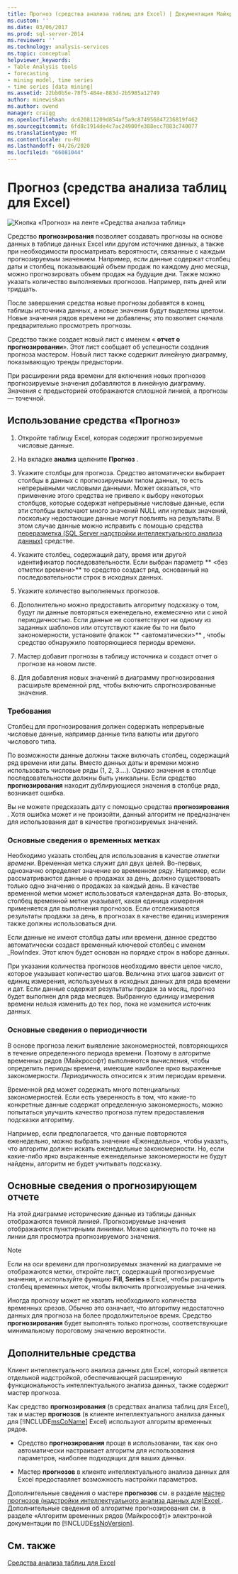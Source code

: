 ```yaml
---
title: Прогноз (средства анализа таблиц для Excel) | Документация Майкрософт
ms.custom: ''
ms.date: 03/06/2017
ms.prod: sql-server-2014
ms.reviewer: ''
ms.technology: analysis-services
ms.topic: conceptual
helpviewer_keywords:
- Table Analysis tools
- forecasting
- mining model, time series
- time series [data mining]
ms.assetid: 22bb0b5e-78f5-484e-883d-2b5985a12749
author: minewiskan
ms.author: owend
manager: craigg
ms.openlocfilehash: dc620811209d854af5a9c874956847236819f462
ms.sourcegitcommit: 6fd8c1914de4c7ac24900fe388ecc7883c740077
ms.translationtype: MT
ms.contentlocale: ru-RU
ms.lasthandoff: 04/26/2020
ms.locfileid: "66081044"
---
```

# <a name="forecast-table-analysis-tools-for-excel"></a>Прогноз (средства анализа таблиц для Excel)
  ![Кнопка «Прогноз» на ленте «Средства анализа таблиц»](media/tat-forecast.gif "Кнопка «Прогноз» на ленте «Средства анализа таблиц»")  
  
 Средство **прогнозирования** позволяет создавать прогнозы на основе данных в таблице данных Excel или другом источнике данных, а также при необходимости просматривать вероятности, связанные с каждым прогнозируемым значением. Например, если данные содержат столбец даты и столбец, показывающий объем продаж по каждому дню месяца, можно прогнозировать объем продаж на будущие дни. Также можно указать количество выполняемых прогнозов. Например, пять дней или тридцать.  
  
 После завершения средства новые прогнозы добавятся в конец таблицы источника данных, а новые значения будут выделены цветом. Новые значения рядов времени не добавлены; это позволяет сначала предварительно просмотреть прогнозы.  
  
 Средство также создает новый лист с именем « **отчет о прогнозировании**». Этот лист сообщает об успешности создания прогноза мастером. Новый лист также содержит линейную диаграмму, показывающую тренды предыстории.  
  
 При расширении ряда времени для включения новых прогнозов прогнозируемые значения добавляются в линейную диаграмму. Значения с предысторией отображаются сплошной линией, а прогнозы — точечной.  
  
## <a name="using-the-forecast-tool"></a>Использование средства «Прогноз»  
  
1.  Откройте таблицу Excel, которая содержит прогнозируемые числовые данные.  
  
2.  На вкладке **анализ** щелкните **Прогноз** .  
  
3.  Укажите столбцы для прогноза. Средство автоматически выбирает столбцы в данных с прогнозируемым типом данных, то есть непрерывными числовыми данными. Может оказаться, что применение этого средства не привело к выбору некоторых столбцов, которые содержат непрерывные числовые данные, если эти столбцы включают много значений NULL или нулевых значений, поскольку недостающие данные могут повлиять на результаты. В этом случае данные можно исправить с помощью средства [переразметка &#40;SQL Server надстройки интеллектуального анализа данных&#41;](relabel-sql-server-data-mining-add-ins.md) средстве.  
  
4.  Укажите столбец, содержащий дату, время или другой идентификатор последовательности. Если выбран параметр ** \<без отметки времени>** то средство создаст ряд, основанный на последовательности строк в исходных данных.  
  
5.  Укажите количество выполняемых прогнозов.  
  
6.  Дополнительно можно предоставить алгоритму подсказку о том, будут ли данные повторяться еженедельно, ежемесячно или с иной периодичностью. Если данные не соответствуют ни одному из заданных шаблонов или отсутствуют какие бы то ни было закономерности, установите флажок ** \<автоматически>** , чтобы средство обнаружило повторяющиеся периоды времени.  
  
7.  Мастер добавит прогнозы в таблицу источника и создаст отчет о прогнозе на новом листе.  
  
8.  Для добавления новых значений в диаграмму прогнозирования расширьте временной ряд, чтобы включить спрогнозированные значения.  
  
### <a name="requirements"></a>Требования  
 Столбец для прогнозирования должен содержать непрерывные числовые данные, например данные типа валюты или другого числового типа.  
  
 По возможности данные должны также включать столбец, содержащий ряд времени или даты. Вместо данных даты и времени можно использовать числовые ряды (1, 2, 3....). Однако значения в столбце последовательности должны быть уникальны. Если средство **прогнозирования** находит дублирующиеся значения в столбце ряда, возникает ошибка.  
  
 Вы не можете предсказать дату с помощью средства **прогнозирования** . Хотя ошибка может и не произойти, данный алгоритм не предназначен для использования дат в качестве прогнозируемых значений.  
  
### <a name="understanding-time-stamps"></a>Основные сведения о временных метках  
 Необходимо указать столбец для использования в качестве *отметки времени*. Временная метка служит для двух целей. Во-первых, однозначно определяет значение во временном ряду. Например, если рассматриваются данные о продажах за день, должно существовать только одно значение о продажах за каждый день. В качестве временной метки может использоваться календарная дата. Во-вторых, столбец временной метки указывает, какая единица измерения применяется для выполнения прогнозов. Если отслеживаются результаты продажи за день, в прогнозах в качестве единиц измерения также должны использоваться дни.  
  
 Если данные не имеют столбца даты или времени, данное средство автоматически создаст временный ключевой столбец с именем _RowIndex. Этот ключ будет основан на порядке строк в наборе данных.  
  
 При указании количества прогнозов необходимо ввести целое число, которое указывает количество шагов. Величина этих шагов зависит от единиц измерения, используемых в исходных данных для ряда времени и дат. Если данные содержат результаты продаж за месяц, прогноз будет выполнен для ряда месяцев. Выбранную единицу измерения времени нельзя изменить до тех пор, пока не изменится источник данных.  
  
### <a name="understanding-periodicity"></a>Основные сведения о периодичности  
 В основе прогноза лежит выявление закономерностей, повторяющихся в течение определенного периода времени. Поэтому в алгоритме временных рядов (Майкрософт) выполняются вычисления, чтобы определить периоды времени, имеющие наиболее ярко выраженные закономерности. *Периодичность* относится к этим периодам времени.  
  
 Временной ряд может содержать много потенциальных закономерностей. Если есть уверенность в том, что какие-то конкретные данные содержат определенную закономерность, можно попытаться улучшить качество прогноза путем предоставления подсказки алгоритму.  
  
 Например, если предполагается, что данные повторяются еженедельно, можно выбрать значение «Еженедельно», чтобы указать, что алгоритм должен искать еженедельные закономерности. Но, если какие-либо ярко выраженные еженедельные закономерности не будут найдены, алгоритм не будет учитывать подсказку.  
  
## <a name="understanding-the-forecasting-report"></a>Основные сведения о прогнозирующем отчете  
 На этой диаграмме исторические данные из таблицы данных отображаются темной линией. Прогнозируемые значения отображаются пунктирными линиями. Можно щелкнуть по точке на линии для просмотра прогнозируемого значения.  
  
> [!NOTE]  
>  Если на оси времени для прогнозируемых значений на диаграмме не отображаются метки, откройте лист, содержащий прогнозируемые значения, и используйте функцию **Fill, Series** в Excel, чтобы расширить столбец временных меток, чтобы включить прогнозируемые значения.  
  
 Иногда прогнозу может не хватать необходимого количества временных срезов. Обычно это означает, что алгоритму недостаточно данных для прогноза на более продолжительное время. Средство **прогнозирования** будет выполнять только прогнозы, соответствующие минимальному пороговому значению вероятности.  
  
## <a name="related-tools"></a>Дополнительные средства  
 Клиент интеллектуального анализа данных для Excel, который является отдельной надстройкой, обеспечивающей расширенную функциональность интеллектуального анализа данных, также содержит мастер прогноза.  
  
 Как средство **прогнозирования** (в средствах анализа таблиц для Excel), так и мастер **прогнозов** (в клиенте интеллектуального анализа данных для [!INCLUDE[msCoName](../includes/msconame-md.md)] Excel) используют алгоритм временных рядов.  
  
-   Средство **прогнозирования** проще в использовании, так как оно автоматически настраивает алгоритм для использования параметров, наиболее подходящих для ваших данных.  
  
-   Мастер **прогнозов** в клиенте интеллектуального анализа данных для Excel предоставляет возможность настройки параметров.  
  
 Дополнительные сведения о мастере **прогнозов** см. в разделе [мастер прогнозов &#40;надстройки интеллектуального анализа данных для&#41;Excel ](forecast-wizard-data-mining-add-ins-for-excel.md). Дополнительные сведения об алгоритме прогнозирования см. в разделе «Алгоритм временных рядов (Майкрософт)» электронной документации по [!INCLUDE[ssNoVersion](../includes/ssnoversion-md.md)].  
  
## <a name="see-also"></a>См. также  
 [Средства анализа таблиц для Excel](table-analysis-tools-for-excel.md)  
  
  
